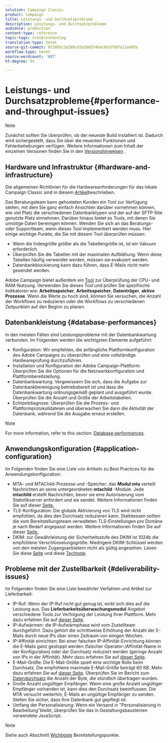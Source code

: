 ```yaml
---
solution: Campaign Classic
product: campaign
title: Leistungs- und Durchsatzprobleme
description: Leistungs- und Durchsatzprobleme
audience: production
content-type: reference
topic-tags: troubleshooting
translation-type: tm+mt
source-git-commit: 972885c3a38bcd3a260574bacbb3f507e11ae05b
workflow-type: tm+mt
source-wordcount: '687'
ht-degree: 9%

---
```



# Leistungs- und Durchsatzprobleme{#performance-and-throughput-issues}

>[!NOTE]
>
>Zunächst sollten Sie überprüfen, ob der neueste Build installiert ist. Dadurch wird sichergestellt, dass Sie über die neuesten Funktionen und Fehlerbehebungen verfügen. Weitere Informationen zum Inhalt der einzelnen Versionen finden Sie in den [Versionshinweisen](../../rn/using/latest-release.md) .

## Hardware und Infrastruktur {#hardware-and-infrastructure}

Die allgemeinen Richtlinien für die Hardwareanforderungen für das lokale Campaign Classic sind in diesem [Artikel](https://helpx.adobe.com/de/campaign/kb/hardware-sizing-guide.html)beschrieben.

Das Beratungsteam kann gehosteten Kunden ein Tool zur Verfügung stellen, mit dem Sie ganz einfach Ansichten darüber vornehmen können, wie viel Platz die verschiedenen Datenbanktypen und der auf der SFTP-Site genutzte Platz einnehmen. Darüber hinaus bietet es Tools, mit denen Sie unnötige Daten bereinigen können. Wenden Sie sich an das Beratungs- oder Supportteam, wenn dieses Tool implementiert werden muss. Hier einige wichtige Punkte, die Sie mit diesem Tool überprüfen müssen:

* Wenn die Indexgröße größer als die Tabellengröße ist, ist ein Vakuum erforderlich.
* Überprüfen Sie die Tabellen mit der maximalen Aufblähung. Wenn diese Tabellen häufig verwendet werden, müssen sie evakuiert werden.
* Datenbankblockierung kann dazu führen, dass E-Mails nicht mehr gesendet werden.

Adobe Campaign bietet außerdem ein [Tool](../../production/using/monitoring-processes.md#manual-monitoring) zur Überprüfung der CPU- und RAM-Nutzung. Verwenden Sie dieses Tool und prüfen Sie spezifische Indikatoren wie: **Arbeitsspeicher**, **Arbeitsspeicher**, **Datenträger**, **aktive Prozesse**. Wenn die Werte zu hoch sind, können Sie versuchen, die Anzahl der Workflows zu reduzieren oder die Workflows zu verschiedenen Zeitpunkten auf den Beginn zu planen.

## Datenbankleistung {#database-performances}

In den meisten Fällen sind Leistungsprobleme mit der Datenbankwartung verbunden. Im Folgenden werden die wichtigsten Elemente aufgeführt:

* Konfiguration: Wir empfehlen, die anfängliche Plattformkonfiguration des Adobe Campaigns zu überprüfen und eine vollständige Hardwareprüfung durchzuführen.
* Installation und Konfiguration der Adobe Campaign-Plattform: Überprüfen Sie die Optionen für die Netzwerkkonfiguration und Plattformbereitstellung.
* Datenbankwartung: Vergewissern Sie sich, dass die Aufgabe zur Datenbankbereinigung betriebsbereit ist und dass die Datenbankwartung ordnungsgemäß geplant und ausgeführt wurde. Überprüfen Sie die Anzahl und Größe der Arbeitstabellen.
* Echtzeitdiagnose: Überprüfen Sie die Prozess- und Plattformprotokolldateien und überwachen Sie dann die Aktivität der Datenbank, während Sie die Ausgabe erneut erstellen.

>[!NOTE]
>
>For more information, refer to this section: [Database performances](../../production/using/database-performances.md).

## Anwendungskonfiguration {#application-configuration}

Im Folgenden finden Sie eine Liste von Artikeln zu Best Practices für die Anwendungskonfiguration:

* MTA- und MTAChild-Prozesse und -Speicher: das **Modul mta** verteilt Nachrichten an seine untergeordneten **mtachild** -Module. Jede **mtachild** erstellt Nachrichten, bevor sie eine Autorisierung vom Statistikserver anfordert und sie sendet. Weitere Informationen finden Sie auf dieser [Seite.](../../installation/using/email-deliverability.md)
* TLS-Konfiguration: Die globale Aktivierung von TLS wird nicht empfohlen, da dies den Durchsatz reduzieren kann. Stattdessen sollten die vom Bereitstellungsteam verwalteten TLS-Einstellungen pro Domäne je nach Bedarf angepasst werden. Weitere Informationen finden Sie auf dieser [Seite.](../../installation/using/email-deliverability.md#mx-configuration)
* DKIM: zur Gewährleistung der Sicherheitsstufe des DKIM ist 1024b die empfohlene Verschlüsselungsgröße. Niedrigere DKIM-Schlüssel werden von den meisten Zugangsanbietern nicht als gültig angesehen. Lesen Sie diese [Seite](../../delivery/using/technical-recommendations.md#dkim) und diese [Technote](https://helpx.adobe.com/de/campaign/kb/domain-name-delegation.html).

## Probleme mit der Zustellbarkeit {#deliverability-issues}

Im Folgenden finden Sie eine Liste bewährter Verfahren und Artikel zur Lieferbarkeit:

* IP-Ruf: Wenn der IP-Ruf nicht gut genug ist, wirkt sich dies auf die Leistung aus. Das **Lieferbarkeitsüberwachungsmodul** Angebot verschiedene Tools zur Verfolgung der Leistung Ihrer Plattform. Mehr dazu erfahren Sie auf [dieser Seite](../../delivery/using/monitoring-deliverability.md).
* IP-Aufwärmen: die IP-Aufwärmphase wird vom Zustellteam durchgeführt. Dazu gehört die schrittweise Erhöhung der Anzahl der E-Mails durch neue IPs über einen Zeitraum von einigen Wochen.
* IP-Affinität einrichten: Bei einer falschen IP-Affinität-Einrichtung können die E-Mails ganz gestoppt werden (falscher Operator-/Affinität-Name in der Konfiguration) oder der Durchsatz reduziert werden (geringe Anzahl von IPs in der Affinität). Mehr dazu erfahren Sie auf [dieser Seite](../../installation/using/email-deliverability.md#list-of-ip-addresses-to-use).
* E-Mail-Größe: Die E-Mail-Größe spielt eine wichtige Rolle beim Durchsatz. Die empfohlene maximale E-Mail-Größe beträgt 60 KB. Mehr dazu erfahren Sie auf [dieser Seite](https://helpx.adobe.com/legal/product-descriptions/campaign.html). Überprüfen Sie im Bericht zum [Datendurchsatz](../../reporting/using/global-reports.md#delivery-throughput) die Anzahl der Byte, die stündlich übertragen wurden.
* Große Anzahl ungültiger Empfänger: Wenn eine große Anzahl ungültiger Empfänger vorhanden ist, kann dies den Durchsatz beeinflussen. Die MTA versucht weiterhin, E-Mails an ungültige Empfänger zu senden. Stellen Sie sicher, dass Ihre Datenbank gut gepflegt ist.
* Umfang der Personalisierung: Wenn ein Versand in &quot;Personalisierung in Bearbeitung&quot;bleibt, überprüfen Sie das in Gestaltungsbausteinen verwendete JavaScript.

>[!NOTE]
>
>Siehe auch Abschnitt [Wichtigste](../../delivery/using/deliverability-key-points.md) Bereitstellungspunkte.


